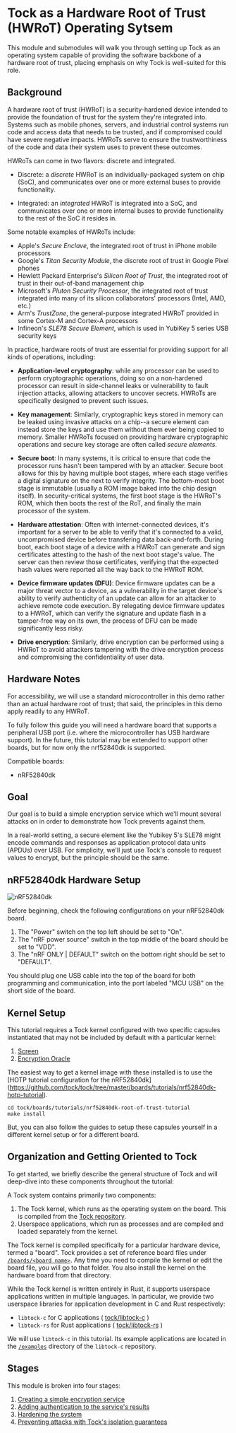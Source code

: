 # Tock as a Hardware Root of Trust (HWRoT) Operating Sytsem 

This module and submodules will walk you through setting up Tock as an operating
system capable of providing the software backbone of a hardware root of trust,
placing emphasis on why Tock is well-suited for this role.

## Background

A hardware root of trust (HWRoT) is a security-hardened device intended to
provide the foundation of trust for the system they're integrated into. Systems
such as mobile phones, servers, and industrial control systems run code and
access data that needs to be trusted, and if compromised could have severe
negative impacts. HWRoTs serve to ensure the trustworthiness of the code and
data their system uses to prevent these outcomes.

HWRoTs can come in two flavors: discrete and integrated.

- Discrete: a _discrete_ HWRoT is an individually-packaged system on chip (SoC),
  and communicates over one or more external buses to provide functionality.

- Integrated: an _integrated_ HWRoT is integrated into a SoC, and communicates
  over one or more internal buses to provide functionality to the rest of the
  SoC it resides in.

Some notable examples of HWRoTs include:

- Apple's _Secure Enclave_, the integrated root of trust in iPhone mobile processors
- Google's _Titan Security Module_, the discrete root of trust in Google Pixel phones
- Hewlett Packard Enterprise's _Silicon Root of Trust_, the integrated root of
  trust in their out-of-band management chip
- Microsoft's _Pluton Security Processor_, the integrated root of trust
  integrated into many of its silicon collaborators' processors (Intel, AMD, etc.)
- Arm's _TrustZone_, the general-purpose integrated HWRoT provided in some
  Cortex-M and Cortex-A processors
- Infineon's _SLE78 Secure Element_, which is used in YubiKey 5 series USB
  security keys

In practice, hardware roots of trust are essential for providing support for all
kinds of operations, including:

- **Application-level cryptography**: while any processor can be used to perform
  cryptographic operations, doing so on a non-hardened processor can result
  in side-channel leaks or vulnerability to fault injection attacks, allowing
  attackers to uncover secrets. HWRoTs are specifically designed to prevent such
  issues.

- **Key management**: Similarly, cryptographic keys stored in memory can be
  leaked using invasive attacks on a chip--a secure element can instead store
  the keys and use them without them ever being copied to memory. Smaller HWRoTs
  focused on providing hardware cryptographic operations and secure key storage
  are often called _secure elements_.

- **Secure boot**: In many systems, it is critical to ensure that code the
  processor runs hasn't been tampered with by an attacker. Secure boot allows
  for this by having multiple boot stages, where each stage verifies a digital
  signature on the next to verify integrity. The bottom-most boot stage
  is immutable (usually a ROM image baked into the chip design itself). In
  security-critical systems, the first boot stage is the HWRoT's ROM, which then
  boots the rest of the RoT, and finally the main processor of the system.

- **Hardware attestation**: Often with internet-connected devices, it's
  important for a server to be able to verify that it's connected to a valid,
  uncompromised device before transfering data back-and-forth. During boot,
  each boot stage of a device with a HWRoT can generate and sign certificates
  attesting to the hash of the next boot stage's value. The server can then
  review those certificates, verifying that the expected hash values were
  reported all the way back to the HWRoT ROM.
  
- **Device firmware updates (DFU)**: Device firmware updates can be a major
  threat vector to a device, as a vulnerability in the target device's ability
  to verify authenticity of an update can allow for an attacker to achieve
  remote code execution. By relegating device firmware updates to a HWRoT, which
  can verify the signature and update flash in a tamper-free way on its own, the
  process of DFU can be made significantly less risky.
  
- **Drive encryption**: Similarly, drive encryption can be performed using a
  HWRoT to avoid attackers tampering with the drive encryption process and
  compromising the confidentiality of user data.


## Hardware Notes

For accessibility, we will use a standard microcontroller in this demo rather
than an actual hardware root of trust; that said, the principles in this demo
apply readily to any HWRoT. 

To fully follow this guide you will need a hardware board that supports a
peripheral USB port (i.e. where the microcontroller has USB hardware support).
In the future, this tutorial may be extended to support other boards, but for
now only the nrf52840dk is supported.

Compatible boards:

- nRF52840dk

## Goal

Our goal is to build a simple encryption service which we'll mount several
attacks on in order to demonstrate how Tock prevents against them.
 
In a real-world setting, a secure element like the Yubikey 5's SLE78 might
encode commands and responses as application protocol data units (APDUs) over
USB. For simplicity, we'll just use Tock's console to request values to
encrypt, but the principle should be the same.

## nRF52840dk Hardware Setup

![nRF52840dk](../../imgs/nrf52840dk.jpg)

Before beginning, check the following configurations on your nRF52840dk board.

1. The "Power" switch on the top left should be set to "On".
2. The "nRF power source" switch in the top middle of the board should be set to
   "VDD".
3. The "nRF ONLY | DEFAULT" switch on the bottom right should be set to
   "DEFAULT".

You should plug one USB cable into the top of the board for both programming and
communication, into the port labeled "MCU USB" on the short side of the board.

## Kernel Setup

This tutorial requires a Tock kernel configured with two specific capsules
instantiated that may not be included by default with a particular kernel:

1. [Screen](../setup/screen.md)
2. [Encryption Oracle](../usb-security-key/key-hotp-oracle.md)

The easiest way to get a kernel image with these installed is to use the [HOTP
tutorial configuration for the nRF52840dk]
(https://github.com/tock/tock/tree/master/boards/tutorials/nrf52840dk-hotp-tutorial).

```
cd tock/boards/tutorials/nrf52840dk-root-of-trust-tutorial
make install
```

But, you can also follow the guides to setup these capsules yourself in a
different kernel setup or for a different board.

## Organization and Getting Oriented to Tock

To get started, we briefly describe the general structure of Tock and will
deep-dive into these components throughout the tutorial:

A Tock system contains primarily two components:

1. The Tock kernel, which runs as the operating system on the board. This is
   compiled from the [Tock repository](https://github.com/tock/tock).
2. Userspace applications, which run as processes and are compiled and loaded
   separately from the kernel.

The Tock kernel is compiled specifically for a particular hardware device,
termed a "board". Tock provides a set of reference board files under
[`/boards/<board name>`](https://github.com/tock/tock/tree/master/boards). Any
time you need to compile the kernel or edit the board file, you will go to that
folder. You also install the kernel on the hardware board from that directory.

While the Tock kernel is written entirely in Rust, it supports userspace
applications written in multiple languages. In particular, we provide two
userspace libraries for application development in C and Rust respectively:

- `libtock-c` for C applications (
  [tock/libtock-c](https://github.com/tock/libtock-c) )
- `libtock-rs` for Rust applications (
  [tock/libtock-rs](https://github.com/tock/libtock-rs) )

We will use `libtock-c` in this tutorial. Its example applications are located
in the [`/examples`](https://github.com/tock/libtock-c/tree/master/examples)
directory of the `libtock-c` repository.

## Stages

This module is broken into four stages:

1. [Creating a simple encryption service](encryption-service.md)
2. [Adding authentication to the service's results](adding-authentication.md)
3. [Hardening the system](system-hardening.md)
4. [Preventing attacks with Tock's isolation guarantees](kernel-isolation.md)
